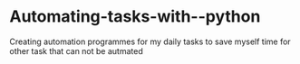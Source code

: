 # Automating-tasks-with--python
Creating automation programmes for my daily tasks to save myself time for other task that can not be autmated 
